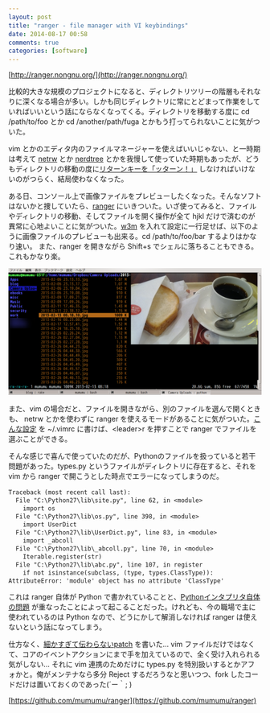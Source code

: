 ```yaml
---
layout: post
title: "ranger - file manager with VI keybindings"
date: 2014-08-17 00:58
comments: true
categories: [software]
---
```

[http://ranger.nongnu.org/](http://ranger.nongnu.org/)

比較的大きな規模のプロジェクトになると、ディレクトリツリーの階層もそれなりに深くなる場合が多い。しかも同じディレクトリに常にとどまって作業をしていればいいという話にならなくなってくる。ディレクトリを移動する度に cd /path/to/foo とか cd /another/path/fuga とかもう打ってられないことに気がついた。

vim とかのエディタ内のファイルマネージャーを使えばいいじゃない、と一時期は考えて [netrw](http://www.vim.org/scripts/script.php?script_id=1075) とか [nerdtree](https://github.com/scrooloose/nerdtree) とかを我慢して使っていた時期もあったが、どうもディレクトリの移動の度に[リターンキーを「ッターン！」](https://www.google.co.jp/search?q=%E3%83%83%E3%82%BF%E3%83%BC%E3%83%B3%EF%BC%81) しなければいけないのがつらく、結局使わなくなった。

ある日、コンソール上で画像ファイルをプレビューしたくなった。そんなソフトはないかと捜していたら、[ranger](http://ranger.nongnu.org/) にいきついた。いざ使ってみると、ファイルやディレクトリの移動、そしてファイルを開く操作が全て hjkl だけで済むのが異常に心地よいことに気がついた。[w3m](http://w3m.sourceforge.net/) を入れて設定に一行足せば、以下のように画像ファイルのプレビューも出来る。cd /path/to/foo/bar するよりはかなり速い。 また、ranger を開きながら Shift+s でシェルに落ちることもできる。これもかなり楽。

<img src="/images/ranger.png"/>

また、vim の場合だと、ファイルを開きながら、別のファイルを選んで開くときも、 netrw とかを使わずに ranger を使えるモードがあることに気がついた。[こんな設定](https://github.com/hut/ranger/blob/master/doc/examples/vim_file_chooser.vim) を ~/.vimrc に書けば、&lt;leader&gt;r を押すことで ranger でファイルを選ぶことができる。

そんな感じで喜んで使っていたのだが、Pythonのファイルを扱っていると若干問題があった。types.py というファイルがディレクトリに存在すると、それを vim から ranger で開こうとした時点でエラーになってしまうのだ。

```
Traceback (most recent call last):
  File "C:\Python27\lib\site.py", line 62, in <module>
    import os
  File "C:\Python27\lib\os.py", line 398, in <module>
    import UserDict
  File "C:\Python27\lib\UserDict.py", line 83, in <module>
    import _abcoll
  File "C:\Python27\lib\_abcoll.py", line 70, in <module>
    Iterable.register(str)
  File "C:\Python27\lib\abc.py", line 107, in register
    if not isinstance(subclass, (type, types.ClassType)):
AttributeError: 'module' object has no attribute 'ClassType'
```

これは ranger 自体が Python で書かれていることと、[Pythonインタプリタ自体の問題](http://stackoverflow.com/questions/17717090/attributeerror-module-object-has-no-attribute-classtype) が重なったことによって起こることだった。けれども、今の職場で主に使われているのは Python なので、どうにかして解消しなければ ranger は使えないという話になってしまう。

仕方なく、[細かすぎて伝わらないpatch](https://github.com/mumumu/ranger/commit/d4791468897ab4136edceabe640360110dfd810e) を書いた... vim ファイルだけではなくて、コアのイベントアクションにまで手を加えているので、全く受け入れられる気がしない... それに vim 連携のためだけに types.py を特別扱いするとかアフォかと。俺がメンテナなら多分 Reject するだろうなと思いつつ、fork したコードだけは置いておくのであった(´ー｀; )

[https://github.com/mumumu/ranger](https://github.com/mumumu/ranger)
